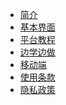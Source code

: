 * [简介](zh-cn/简介.md)
* [基本界面](zh-cn/基本界面.md)
* [平台教程](zh-cn/平台教程.md)
* [边学边做](zh-cn/边学边做.md)
* [移动端](zh-cn/移动端.md)
* [使用条款](zh-cn/使用条款.md)
* [隐私政策](zh-cn/隐私政策.md)


  
<!--
* [APP开发](APP开发)
<!--
* [视频教程](zh-cn/视频教程.md)
* [快速入门](zh-cn/快速入门.md)
* [开发指南](zh-cn/开发指南.md)


* 发布需求
  * [在哪里可以发布需求](quickstart.md)
  * [发布需求的类型及注意事项](more-pages.md)
* 交流讨论
  * [如何回答别人的问题]()
  
  

 * [概览](./README.md)
 
 # 开始
 	如何寻找可用的module/app/dataset
 	如何寻找别人提出的app需求
 	如何创建第一个app
 # APP开发
 	notebook相关功能介绍
 	如何调用别人写好的module、dataset
 	如何将做好的项目deploy
 	如何用写好的app回答需求
 # 发布需求
 	在哪里可以发布需求
 	发布需求的类型及注意事项
 		module
 		dataset
 # 交流讨论
 	如何回答别人的问题
 -->
